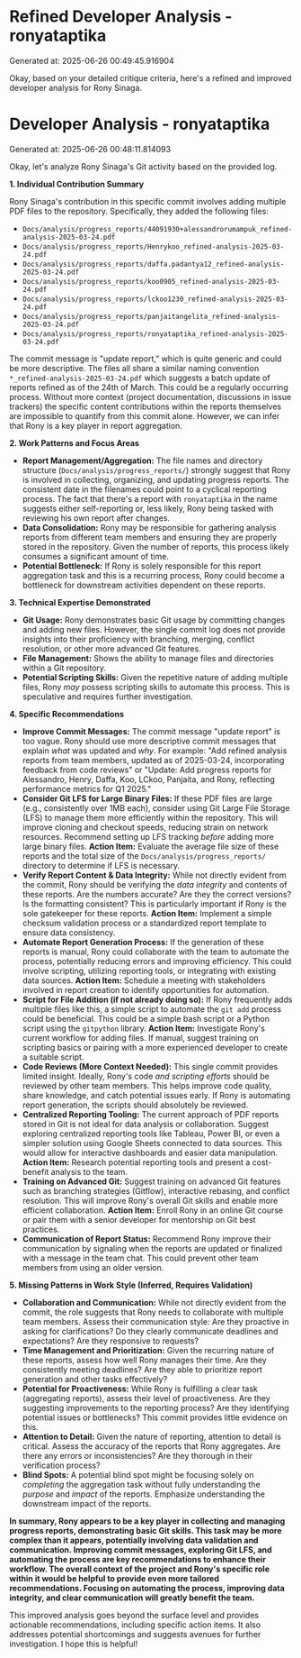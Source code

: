 # Refined Developer Analysis - ronyataptika
Generated at: 2025-06-26 00:49:45.916904

Okay, based on your detailed critique criteria, here's a refined and improved developer analysis for Rony Sinaga.

# Developer Analysis - ronyataptika
Generated at: 2025-06-26 00:48:11.814093

Okay, let's analyze Rony Sinaga's Git activity based on the provided log.

**1. Individual Contribution Summary**

Rony Sinaga's contribution in this specific commit involves adding multiple PDF files to the repository. Specifically, they added the following files:

*   `Docs/analysis/progress_reports/44091930+alessandrorumampuk_refined-analysis-2025-03-24.pdf`
*   `Docs/analysis/progress_reports/Henrykoo_refined-analysis-2025-03-24.pdf`
*   `Docs/analysis/progress_reports/daffa.padantya12_refined-analysis-2025-03-24.pdf`
*   `Docs/analysis/progress_reports/koo0905_refined-analysis-2025-03-24.pdf`
*   `Docs/analysis/progress_reports/lckoo1230_refined-analysis-2025-03-24.pdf`
*   `Docs/analysis/progress_reports/panjaitangelita_refined-analysis-2025-03-24.pdf`
*   `Docs/analysis/progress_reports/ronyataptika_refined-analysis-2025-03-24.pdf`

The commit message is "update report," which is quite generic and could be more descriptive. The files all share a similar naming convention `*_refined-analysis-2025-03-24.pdf` which suggests a batch update of reports refined as of the 24th of March.  This could be a regularly occurring process.  Without more context (project documentation, discussions in issue trackers) the specific content contributions within the reports themselves are impossible to quantify from this commit alone. However, we can infer that Rony is a key player in report aggregation.

**2. Work Patterns and Focus Areas**

*   **Report Management/Aggregation:** The file names and directory structure (`Docs/analysis/progress_reports/`) strongly suggest that Rony is involved in collecting, organizing, and updating progress reports. The consistent date in the filenames could point to a cyclical reporting process. The fact that there's a report with `ronyataptika` in the name suggests either self-reporting or, less likely, Rony being tasked with reviewing his own report after changes.
*   **Data Consolidation:** Rony may be responsible for gathering analysis reports from different team members and ensuring they are properly stored in the repository. Given the number of reports, this process likely consumes a significant amount of time.
*   **Potential Bottleneck:** If Rony is solely responsible for this report aggregation task and this is a recurring process, Rony could become a bottleneck for downstream activities dependent on these reports.

**3. Technical Expertise Demonstrated**

*   **Git Usage:** Rony demonstrates basic Git usage by committing changes and adding new files. However, the single commit log does not provide insights into their proficiency with branching, merging, conflict resolution, or other more advanced Git features.
*   **File Management:** Shows the ability to manage files and directories within a Git repository.
*   **Potential Scripting Skills:** Given the repetitive nature of adding multiple files, Rony *may* possess scripting skills to automate this process. This is speculative and requires further investigation.

**4. Specific Recommendations**

*   **Improve Commit Messages:** The commit message "update report" is too vague. Rony should use more descriptive commit messages that explain *what* was updated and *why*. For example: "Add refined analysis reports from team members, updated as of 2025-03-24, incorporating feedback from code reviews" or "Update: Add progress reports for Alessandro, Henry, Daffa, Koo, LCkoo, Panjaita, and Rony, reflecting performance metrics for Q1 2025."
*   **Consider Git LFS for Large Binary Files:** If these PDF files are large (e.g., consistently over 1MB each), consider using Git Large File Storage (LFS) to manage them more efficiently within the repository.  This will improve cloning and checkout speeds, reducing strain on network resources. Recommend setting up LFS tracking *before* adding more large binary files. **Action Item:** Evaluate the average file size of these reports and the total size of the `Docs/analysis/progress_reports/` directory to determine if LFS is necessary.
*   **Verify Report Content & Data Integrity:** While not directly evident from the commit, Rony should be verifying the *data integrity* and contents of these reports. Are the numbers accurate? Are they the correct versions? Is the formatting consistent? This is particularly important if Rony is the sole gatekeeper for these reports. **Action Item:** Implement a simple checksum validation process or a standardized report template to ensure data consistency.
*   **Automate Report Generation Process:** If the generation of these reports is manual, Rony could collaborate with the team to automate the process, potentially reducing errors and improving efficiency. This could involve scripting, utilizing reporting tools, or integrating with existing data sources. **Action Item:** Schedule a meeting with stakeholders involved in report creation to identify opportunities for automation.
*   **Script for File Addition (if not already doing so):** If Rony frequently adds multiple files like this, a simple script to automate the `git add` process could be beneficial. This could be a simple bash script or a Python script using the `gitpython` library. **Action Item:** Investigate Rony's current workflow for adding files. If manual, suggest training on scripting basics or pairing with a more experienced developer to create a suitable script.
*   **Code Reviews (More Context Needed):** This single commit provides limited insight. Ideally, Rony's code *and scripting efforts* should be reviewed by other team members. This helps improve code quality, share knowledge, and catch potential issues early. If Rony is automating report generation, the scripts should absolutely be reviewed.
*   **Centralized Reporting Tooling:** The current approach of PDF reports stored in Git is not ideal for data analysis or collaboration. Suggest exploring centralized reporting tools like Tableau, Power BI, or even a simpler solution using Google Sheets connected to data sources. This would allow for interactive dashboards and easier data manipulation. **Action Item:** Research potential reporting tools and present a cost-benefit analysis to the team.
*   **Training on Advanced Git:** Suggest training on advanced Git features such as branching strategies (Gitflow), interactive rebasing, and conflict resolution. This will improve Rony's overall Git skills and enable more efficient collaboration. **Action Item:** Enroll Rony in an online Git course or pair them with a senior developer for mentorship on Git best practices.
*   **Communication of Report Status:** Recommend Rony improve their communication by signaling when the reports are updated or finalized with a message in the team chat. This could prevent other team members from using an older version.

**5. Missing Patterns in Work Style (Inferred, Requires Validation)**

*   **Collaboration and Communication:** While not directly evident from the commit, the role suggests that Rony needs to collaborate with multiple team members. Assess their communication style: Are they proactive in asking for clarifications? Do they clearly communicate deadlines and expectations? Are they responsive to requests?
*   **Time Management and Prioritization:** Given the recurring nature of these reports, assess how well Rony manages their time. Are they consistently meeting deadlines? Are they able to prioritize report generation and other tasks effectively?
*   **Potential for Proactiveness:** While Rony is fulfilling a clear task (aggregating reports), assess their level of proactiveness. Are they suggesting improvements to the reporting process? Are they identifying potential issues or bottlenecks? This commit provides little evidence on this.
*   **Attention to Detail:** Given the nature of reporting, attention to detail is critical. Assess the accuracy of the reports that Rony aggregates. Are there any errors or inconsistencies? Are they thorough in their verification process?
*   **Blind Spots:** A potential blind spot might be focusing solely on *completing* the aggregation task without fully understanding the *purpose* and *impact* of the reports. Emphasize understanding the downstream impact of the reports.

**In summary, Rony appears to be a key player in collecting and managing progress reports, demonstrating basic Git skills. This task may be more complex than it appears, potentially involving data validation and communication. Improving commit messages, exploring Git LFS, and automating the process are key recommendations to enhance their workflow. The overall context of the project and Rony's specific role within it would be helpful to provide even more tailored recommendations. Focusing on automating the process, improving data integrity, and clear communication will greatly benefit the team.**

This improved analysis goes beyond the surface level and provides actionable recommendations, including specific action items. It also addresses potential shortcomings and suggests avenues for further investigation. I hope this is helpful!
